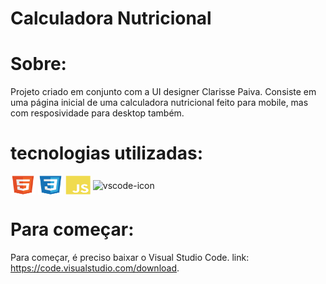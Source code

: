 # Calculadora Nutricional

# Sobre:
Projeto criado em conjunto com a UI designer Clarisse Paiva. Consiste em uma página inicial de uma calculadora nutricional feito para mobile, mas com resposividade para desktop também.

# tecnologias utilizadas:

<div>
  <img align="center" height="30" width="40" alt="html-icon" src="https://raw.githubusercontent.com/devicons/devicon/master/icons/html5/html5-original.svg">
  <img align="center" height="30" width="40" alt="css-icon" src="https://raw.githubusercontent.com/devicons/devicon/master/icons/css3/css3-original.svg">
  <img align="center" height="30" width="40" alt="js-icon"  src="https://raw.githubusercontent.com/devicons/devicon/master/icons/javascript/javascript-plain.svg">
  <img align="center" height="30" width="40" alt="vscode-icon" src="https://cdn.jsdelivr.net/gh/devicons/devicon/icons/vscode/vscode-original.svg" />
</div>

# Para começar:

Para começar, é preciso baixar o Visual Studio Code.
link: https://code.visualstudio.com/download.
